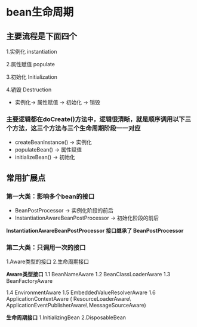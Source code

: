 # bean生命周期

## 主要流程是下面四个
  1.实例化 instantiation

  2.属性赋值 populate

  3.初始化 Initialization

  4.销毁 Destruction


 * 实例化-> 属性赋值 -> 初始化 -> 销毁

  ### 主要逻辑都在doCreate()方法中，逻辑很清晰，就是顺序调用以下三个方法，这三个方法与三个生命周期阶段一一对应
  
  * createBeanInstance() -> 实例化
  * populateBean() -> 属性赋值
  * initializeBean() -> 初始化

## 常用扩展点
### 第一大类：影响多个bean的接口
* BeanPostProcessor   -> 实例化阶段的前后
* InstantiationAwareBeanPostProcessor -> 初始化阶段的前后

 **InstantiationAwareBeanPostProcessor 接口继承了 BeanPostProcessor**
 
 ### 第二大类：只调用一次的接口
 1.Aware类型的接口
 2.生命周期接口

  **Aware类型接口**
  1.1 BeanNameAware
  1.2 BeanClassLoaderAware
  1.3 BeanFactoryAware

  1.4 EnvironmentAware
  1.5 EmbeddedValueResolverAware
  1.6 ApplicationContextAware ( ResourceLoaderAware\ ApplicationEventPublisherAware\ MessageSourceAware)

  **生命周期接口**
  1.InitializingBean
  2.DisposableBean



